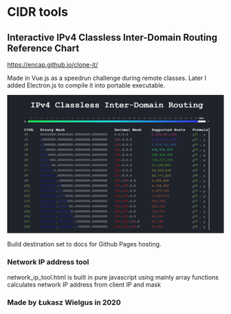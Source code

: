 # CIDR tools
## Interactive IPv4 Classless Inter-Domain Routing Reference Chart

https://encap.github.io/clone-it/

Made in Vue.js as a speedrun challenge during remote classes.
Later I added Electron.js to compile it into portable executable.

![thumbnail](./thumbnail.jpg)

Build destination set to docs for Github Pages hosting.

### Network IP address tool
network_ip_tool.html is built in pure javascript using mainly array functions calculates network IP address from client IP and mask

### Made by Łukasz Wielgus in 2020